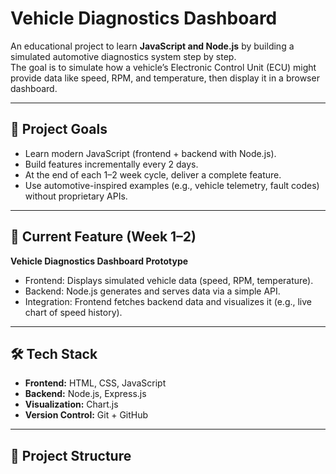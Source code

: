 # Vehicle Diagnostics Dashboard

An educational project to learn **JavaScript and Node.js** by building a simulated automotive diagnostics system step by step.  
The goal is to simulate how a vehicle’s Electronic Control Unit (ECU) might provide data like speed, RPM, and temperature, then display it in a browser dashboard.

---

## 📌 Project Goals
- Learn modern JavaScript (frontend + backend with Node.js).
- Build features incrementally every 2 days.
- At the end of each 1–2 week cycle, deliver a complete feature.
- Use automotive-inspired examples (e.g., vehicle telemetry, fault codes) without proprietary APIs.

---

## 🚀 Current Feature (Week 1–2)
**Vehicle Diagnostics Dashboard Prototype**  
- Frontend: Displays simulated vehicle data (speed, RPM, temperature).
- Backend: Node.js generates and serves data via a simple API.
- Integration: Frontend fetches backend data and visualizes it (e.g., live chart of speed history).

---

## 🛠️ Tech Stack
- **Frontend:** HTML, CSS, JavaScript
- **Backend:** Node.js, Express.js
- **Visualization:** Chart.js
- **Version Control:** Git + GitHub

---

## 📂 Project Structure
